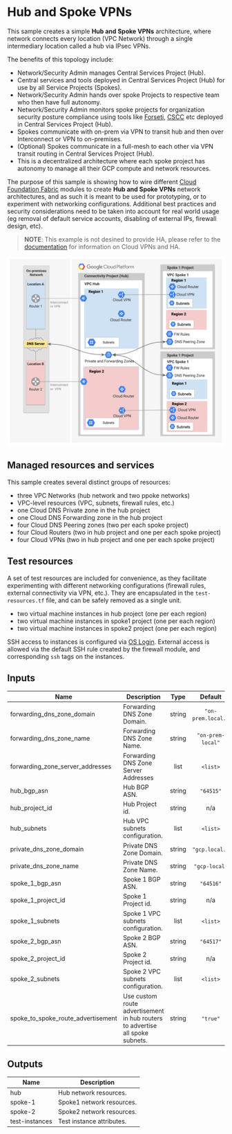 # Hub and Spoke VPNs

This sample creates a simple **Hub and Spoke VPNs** architecture, where network connects every location (VPC Network) through a single intermediary location called a hub via IPsec VPNs. 

The benefits of this topology include:

- Network/Security Admin manages Central Services Project (Hub).
- Central services and tools deployed in Central Services Project (Hub) for use by all Service Projects (Spokes).
- Network/Security Admin hands over spoke Projects to respective team who then have full autonomy.
- Network/Security Admin monitors spoke projects for organization security posture compliance using tools like [Forseti](https://forsetisecurity.org/), [CSCC](https://cloud.google.com/security-command-center/) etc deployed in Central Services Project (Hub).
- Spokes communicate with on-prem via VPN to transit hub and then over Interconnect or VPN to on-premises.
- (Optional) Spokes communicate in a full-mesh to each other via VPN transit routing in Central Services Project (Hub).
- This is a decentralized architecture where each spoke project has autonomy to manage all their GCP compute and network resources.

The purpose of this sample is showing how to wire different [Cloud Foundation Fabric](https://github.com/search?q=topic%3Acft-fabric+org%3Aterraform-google-modules&type=Repositories) modules to create **Hub and Spoke VPNs** network architectures, and as such it is meant to be used for prototyping, or to experiment with networking configurations. Additional best practices and security considerations need to be taken into account for real world usage (eg removal of default service accounts, disabling of external IPs, firewall design, etc).

> **NOTE**: This example is not desined to provide HA, please refer to the [documentation](https://cloud.google.com/vpn/docs/concepts/advanced#ha-options) for information on Cloud VPNs and HA.

![High-level diagram](diagram.png "High-level diagram")

## Managed resources and services

This sample creates several distinct groups of resources:

- three VPC Networks (hub network and two ppoke networks)
- VPC-level resources (VPC, subnets, firewall rules, etc.)
- one Cloud DNS Private zone in the hub project
- one Cloud DNS Forwarding zone in the hub project
- four Cloud DNS Peering zones (two per each spoke project)
- four Cloud Routers (two in hub project and one per each spoke project)
- four Cloud VPNs (two in hub project and one per each spoke project)

## Test resources

A set of test resources are included for convenience, as they facilitate experimenting with different networking configurations (firewall rules, external connectivity via VPN, etc.). They are encapsulated in the `test-resources.tf` file, and can be safely removed as a single unit.

- two virtual machine instances in hub project (one per each region) 
- two virtual machine instances in spoke1 project (one per each region) 
- two virtual machine instances in spoke2 project (one per each region) 

SSH access to instances is configured via [OS Login](https://cloud.google.com/compute/docs/oslogin/). External access is allowed via the default SSH rule created by the firewall module, and corresponding `ssh` tags on the instances.

<!-- BEGINNING OF PRE-COMMIT-TERRAFORM DOCS HOOK -->
## Inputs

| Name | Description | Type | Default | Required |
|------|-------------|:----:|:-----:|:-----:|
| forwarding\_dns\_zone\_domain | Forwarding DNS Zone Domain. | string | `"on-prem.local."` | no |
| forwarding\_dns\_zone\_name | Forwarding DNS Zone Name. | string | `"on-prem-local"` | no |
| forwarding\_zone\_server\_addresses | Forwarding DNS Zone Server Addresses | list | `<list>` | no |
| hub\_bgp\_asn | Hub BGP ASN. | string | `"64515"` | no |
| hub\_project\_id | Hub Project id. | string | n/a | yes |
| hub\_subnets | Hub VPC subnets configuration. | list | `<list>` | no |
| private\_dns\_zone\_domain | Private DNS Zone Domain. | string | `"gcp.local."` | no |
| private\_dns\_zone\_name | Private DNS Zone Name. | string | `"gcp-local"` | no |
| spoke\_1\_bgp\_asn | Spoke 1 BGP ASN. | string | `"64516"` | no |
| spoke\_1\_project\_id | Spoke 1 Project id. | string | n/a | yes |
| spoke\_1\_subnets | Spoke 1 VPC subnets configuration. | list | `<list>` | no |
| spoke\_2\_bgp\_asn | Spoke 2 BGP ASN. | string | `"64517"` | no |
| spoke\_2\_project\_id | Spoke 2 Project id. | string | n/a | yes |
| spoke\_2\_subnets | Spoke 2 VPC subnets configuration. | list | `<list>` | no |
| spoke\_to\_spoke\_route\_advertisement | Use custom route advertisement in hub routers to advertise all spoke subnets. | string | `"true"` | no |

## Outputs

| Name | Description |
|------|-------------|
| hub | Hub network resources. |
| spoke-1 | Spoke1 network resources. |
| spoke-2 | Spoke2 network resources. |
| test-instances | Test instance attributes. |

<!-- END OF PRE-COMMIT-TERRAFORM DOCS HOOK -->